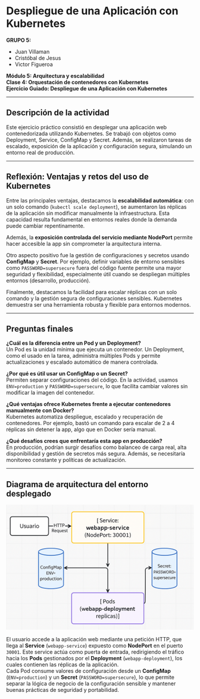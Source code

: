 # Despliegue de una Aplicación con Kubernetes

**GRUPO 5:**  
- Juan Villaman  
- Cristóbal de Jesus  
- Victor Figueroa  

**Módulo 5: Arquitectura y escalabilidad**  
**Clase 4: Orquestación de contenedores con Kubernetes**  
**Ejercicio Guiado: Despliegue de una Aplicación con Kubernetes**

---

## Descripción de la actividad

Este ejercicio práctico consistió en desplegar una aplicación web contenedorizada utilizando Kubernetes. Se trabajó con objetos como Deployment, Service, ConfigMap y Secret. Además, se realizaron tareas de escalado, exposición de la aplicación y configuración segura, simulando un entorno real de producción.

---

## Reflexión: Ventajas y retos del uso de Kubernetes

Entre las principales ventajas, destacamos la **escalabilidad automática**: con un solo comando (`kubectl scale deployment`), se aumentaron las réplicas de la aplicación sin modificar manualmente la infraestructura. Esta capacidad resulta fundamental en entornos reales donde la demanda puede cambiar repentinamente.

Además, la **exposición controlada del servicio mediante NodePort** permite hacer accesible la app sin comprometer la arquitectura interna.

Otro aspecto positivo fue la gestión de configuraciones y secretos usando **ConfigMap** y **Secret**. Por ejemplo, definir variables de entorno sensibles como `PASSWORD=supersecure` fuera del código fuente permite una mayor seguridad y flexibilidad, especialmente útil cuando se despliegan múltiples entornos (desarrollo, producción).

Finalmente, destacamos la facilidad para escalar réplicas con un solo comando y la gestión segura de configuraciones sensibles. Kubernetes demuestra ser una herramienta robusta y flexible para entornos modernos.

---

## Preguntas finales

**¿Cuál es la diferencia entre un Pod y un Deployment?**  
Un Pod es la unidad mínima que ejecuta un contenedor. Un Deployment, como el usado en la tarea, administra múltiples Pods y permite actualizaciones y escalado automático de manera controlada.

**¿Por qué es útil usar un ConfigMap o un Secret?**  
Permiten separar configuraciones del código. En la actividad, usamos `ENV=production` y `PASSWORD=supersecure`, lo que facilita cambiar valores sin modificar la imagen del contenedor.

**¿Qué ventajas ofrece Kubernetes frente a ejecutar contenedores manualmente con Docker?**  
Kubernetes automatiza despliegue, escalado y recuperación de contenedores. Por ejemplo, bastó un comando para escalar de 2 a 4 réplicas sin detener la app, algo que en Docker sería manual.

**¿Qué desafíos crees que enfrentaría esta app en producción?**  
En producción, podrían surgir desafíos como balanceo de carga real, alta disponibilidad y gestión de secretos más segura. Además, se necesitaría monitoreo constante y políticas de actualización.

---

## Diagrama de arquitectura del entorno desplegado

![Diagrama de arquitectura](https://github.com/Victfigueroa/k8s-webapp/blob/main/capturas/diagrama_arquitectura.png)

El usuario accede a la aplicación web mediante una petición HTTP, que llega al **Service** (`webapp-service`) expuesto como **NodePort** en el puerto `30001`. Este service actúa como puerta de entrada, redirigiendo el tráfico hacia los **Pods** gestionados por el **Deployment** (`webapp-deployment`), los cuales contienen las réplicas de la aplicación.  
Cada Pod consume valores de configuración desde un **ConfigMap** (`ENV=production`) y un **Secret** (`PASSWORD=supersecure`), lo que permite separar la lógica de negocio de la configuración sensible y mantener buenas prácticas de seguridad y portabilidad.
